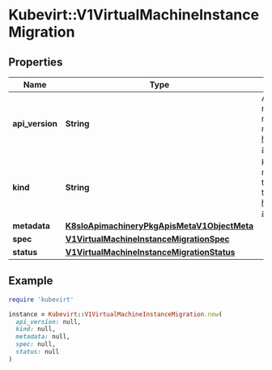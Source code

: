 # Kubevirt::V1VirtualMachineInstanceMigration

## Properties

| Name | Type | Description | Notes |
| ---- | ---- | ----------- | ----- |
| **api_version** | **String** | APIVersion defines the versioned schema of this representation of an object. Servers should convert recognized schemas to the latest internal value, and may reject unrecognized values. More info: https://git.k8s.io/community/contributors/devel/sig-architecture/api-conventions.md#resources | [optional] |
| **kind** | **String** | Kind is a string value representing the REST resource this object represents. Servers may infer this from the endpoint the client submits requests to. Cannot be updated. In CamelCase. More info: https://git.k8s.io/community/contributors/devel/sig-architecture/api-conventions.md#types-kinds | [optional] |
| **metadata** | [**K8sIoApimachineryPkgApisMetaV1ObjectMeta**](K8sIoApimachineryPkgApisMetaV1ObjectMeta.md) |  | [optional] |
| **spec** | [**V1VirtualMachineInstanceMigrationSpec**](V1VirtualMachineInstanceMigrationSpec.md) |  |  |
| **status** | [**V1VirtualMachineInstanceMigrationStatus**](V1VirtualMachineInstanceMigrationStatus.md) |  | [optional] |

## Example

```ruby
require 'kubevirt'

instance = Kubevirt::V1VirtualMachineInstanceMigration.new(
  api_version: null,
  kind: null,
  metadata: null,
  spec: null,
  status: null
)
```

